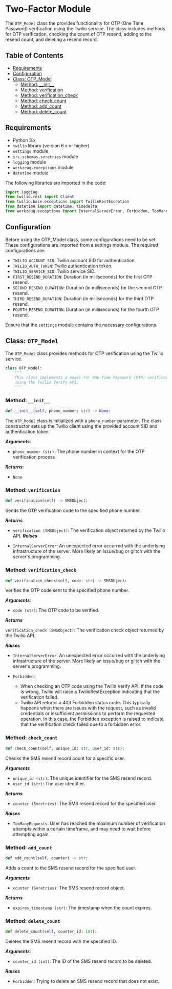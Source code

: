 # Two-Factor Module

The `OTP_Model` class the provides functionality for OTP (One Time Password) verification using the Twilio service. The class includes methods for OTP verification, checking the count of OTP resend, adding to the resend count, and deleting a resend record.

## Table of Contents

- [Requirements](#requirements)
- [Configuration](#configuration)
- [Class: OTP_Model](#class-otp_model)
  - [Method: \_\_init\_\_](#method-__init__)
  - [Method: verification](#method-verification)
  - [Method: verification_check](#method-verification_check)
  - [Method: check_count](#method-check_count)
  - [Method: add_count](#method-check_count)
  - [Method: delete_count](#method-delete_count)

## Requirements

- Python 3.x
- `twilio` library (version 6.x or higher)
- `settings` module
- `src.schemas.svretries` module
- `logging` module
- `werkzeug.exceptions` module
- `datetime` module

The following libraries are imported in the code:

```python
import logging
from twilio.rest import Client
from twilio.base.exceptions import TwilioRestException
from datetime import datetime, timedelta
from werkzeug.exceptions import InternalServerError, Forbidden, TooManyRequests
```

## Configuration

Before using the OTP_Model class, some configurations need to be set. These configurations are imported from a settings module. The required configurations are:

- `TWILIO_ACCOUNT_SID`: Twilio account SID for authentication.
- `TWILIO_AUTH_TOKEN`: Twilio authentication token.
- `TWILIO_SERVICE_SID`: Twilio service SID.
- `FIRST_RESEND_DURATION`: Duration (in milliseconds) for the first OTP resend.
- `SECOND_RESEND_DURATION`: Duration (in milliseconds) for the second OTP resend.
- `THIRD_RESEND_DURATION`: Duration (in milliseconds) for the third OTP resend.
- `FOURTH_RESEND_DURATION`: Duration (in milliseconds) for the fourth OTP resend.

Ensure that the `settings` module contains the necessary configurations.

## Class: `OTP_Model`

The `OTP_Model` class provides methods for OTP verification using the Twilio service.

```python
class OTP_Model:
    """
    This class implements a model for One-Time Password (OTP) verification
    using the Twilio Verify API.
    """
```

### Method:  `__init__`

```python
def __init__(self, phone_number: str) -> None:
```

The `OTP_Model` class is initialized with a `phone_number` parameter. The class constructor sets up the Twilio client using the provided account SID and authentication token.

***Arguments***:

- `phone_number (str)`: The phone number in context for the OTP verification process

***Returns***:

- `None`

### Method: `verification`

```python
def verification(self) -> SMSObject:
```

Sends the OTP verification code to the specified phone number.

***Returns***

- `verification (SMSObject)`: The verification object returned by the Twilio API.
***Raises***

- `InternalServerError`: An unexpected error occurred with the underlying infrastructure of the server. More likely an issue/bug or glitch with the server's programming.

### Method: `verification_check`

```python
def verification_check(self, code: str) -> SMSObject:
```

Verifies the OTP code sent to the specified phone number.

***Arguments***:

- `code (str)`: The OTP code to be verified.

***Returns***

`verification_check (SMSObject)`: The verification check object returned by the Twilio API.

***Raises***

- `InternalServerError`: An unexpected error occurred with the underlying infrastructure of the server. More likely an issue/bug or glitch with the server's programming.

- `Forbidden`:
  - When checking an OTP code using the Twilio Verify API, if the code is wrong, Twilio will raise a TwilioRestException indicating that the verification failed.
  - Twilio API returns a 403 Forbidden status code. This typically happens when there are issues with the request, such as invalid credentials or insufficient permissions to perform the requested operation. In this case, the Forbidden exception is raised to indicate that the verification check failed due to a forbidden error.

### Method: `check_count`

```python
def check_count(self, unique_id: str, user_id: str):
```

Checks the SMS resend record count for a specific user.

***Arguments***

- `unique_id (str)`: The unique identifier for the SMS resend record.
- `user_id (str)`: The user identifier.

***Returns***

- `counter (Svretries)`: The SMS resend record for the specified user.

***Raises***

- `TooManyRequests`: User has reached the maximum number of verification attempts within a certain timeframe, and may need to wait before attempting again.

### Method: `add_count`

```python
def add_count(self, counter) -> str:
```

Adds a count to the SMS resend record for the specified user.

***Arguments***

- `counter (Svretries)`: The SMS resend record object.

***Returns***

- `expires_timestamp (str)`: The timestamp when the count expires.

### Method: `delete_count`

```python
def delete_count(self, counter_id: int):
```

Deletes the SMS resend record with the specified ID.

***Arguments***:

- `counter_id (int)`: The ID of the SMS resend record to be deleted.

***Raises***

- `Forbidden`: Trying to delete an SMS resend record that does not exist.
